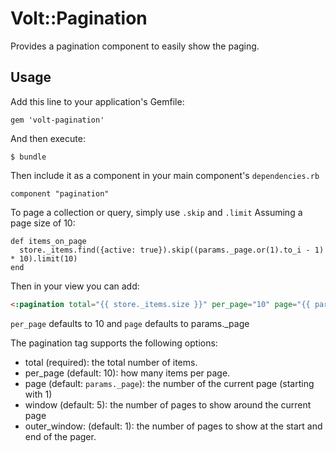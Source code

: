 # Volt::Pagination

Provides a pagination component to easily show the paging.

## Usage

Add this line to your application's Gemfile:

    gem 'volt-pagination'

And then execute:

    $ bundle

Then include it as a component in your main component's ```dependencies.rb```

    component "pagination"

To page a collection or query, simply use ```.skip``` and ```.limit```
Assuming a page size of 10:

    def items_on_page
      store._items.find({active: true}).skip((params._page.or(1).to_i - 1) * 10).limit(10)
    end

Then in your view you can add:

```html
<:pagination total="{{ store._items.size }}" per_page="10" page="{{ params._page }}" />
```

```per_page``` defaults to 10 and ```page``` defaults to params._page

The pagination tag supports the following options:

- total (required): the total number of items.
- per_page (default: 10): how many items per page.
- page (default: ```params._page```): the number of the current page (starting with 1)
- window (default: 5): the number of pages to show around the current page
- outer_window: (default: 1): the number of pages to show at the start and end of the pager.
